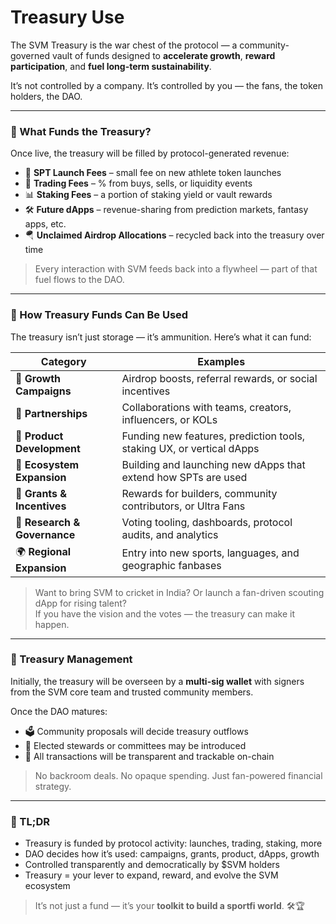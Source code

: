 # Treasury Use

The SVM Treasury is the war chest of the protocol — a community-governed vault of funds designed to **accelerate growth**, **reward participation**, and **fuel long-term sustainability**.

It’s not controlled by a company. It’s controlled by you — the fans, the token holders, the DAO.

***

### 🏦 What Funds the Treasury?

Once live, the treasury will be filled by protocol-generated revenue:

* 💸 **SPT Launch Fees** – small fee on new athlete token launches
* 🔁 **Trading Fees** – % from buys, sells, or liquidity events
* 📊 **Staking Fees** – a portion of staking yield or vault rewards
* 🛠 **Future dApps** – revenue-sharing from prediction markets, fantasy apps, etc.
* 🪂 **Unclaimed Airdrop Allocations** – recycled back into the treasury over time

> Every interaction with SVM feeds back into a flywheel — part of that fuel flows to the DAO.

***

### 🎯 How Treasury Funds Can Be Used

The treasury isn’t just storage — it’s ammunition. Here’s what it can fund:

| Category                     | Examples                                                              |
| ---------------------------- | --------------------------------------------------------------------- |
| 📣 **Growth Campaigns**      | Airdrop boosts, referral rewards, or social incentives                |
| 🤝 **Partnerships**          | Collaborations with teams, creators, influencers, or KOLs             |
| 🧱 **Product Development**   | Funding new features, prediction tools, staking UX, or vertical dApps |
| 🧬 **Ecosystem Expansion**   | Building and launching new dApps that extend how SPTs are used        |
| 🎁 **Grants & Incentives**   | Rewards for builders, community contributors, or Ultra Fans           |
| 🧠 **Research & Governance** | Voting tooling, dashboards, protocol audits, and analytics            |
| 🌍 **Regional Expansion**    | Entry into new sports, languages, and geographic fanbases             |

> Want to bring SVM to cricket in India? Or launch a fan-driven scouting dApp for rising talent?\
> If you have the vision and the votes — the treasury can make it happen.

***

### 🧭 Treasury Management

Initially, the treasury will be overseen by a **multi-sig wallet** with signers from the SVM core team and trusted community members.

Once the DAO matures:

* 🗳 Community proposals will decide treasury outflows
* 👥 Elected stewards or committees may be introduced
* 🔐 All transactions will be transparent and trackable on-chain

> No backroom deals. No opaque spending. Just fan-powered financial strategy.

***

### 🏁 TL;DR

* Treasury is funded by protocol activity: launches, trading, staking, more
* DAO decides how it’s used: campaigns, grants, product, dApps, growth
* Controlled transparently and democratically by $SVM holders
* Treasury = your lever to expand, reward, and evolve the SVM ecosystem

> It’s not just a fund — it’s your **toolkit to build a sportfi world**. 🛠️🏆
